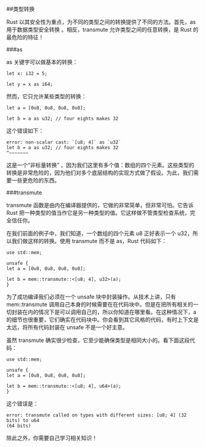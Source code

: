 ##类型转换

Rust 以其安全性为重点，为不同的类型之间的转换提供了不同的方法。首先，as  用于数据类型安全转换 。相反，transmute 允许类型之间的任意转换，是 Rust 的最危险的特征！

###as

as 关键字可以做基本的转换：

    let x: i32 = 5;
    
    let y = x as i64;

然而，它只允许某些类型的转换：

    let a = [0u8, 0u8, 0u8, 0u8];
    
    let b = a as u32; // four eights makes 32

这个错误如下：

    error: non-scalar cast: `[u8; 4]` as `u32`
    let b = a as u32; // four eights makes 32
    ^~~~~~~~

这是一个“非标量转换” ，因为我们这里有多个值：数组的四个元素。这些类型的转换是非常危险的，因为他们对多个底层结构的实现方式做了假设。为此，我们需要一些更危险的东西。

###transmute

transmute 函数是由内在编译器提供的，它做的非常简单，但非常可怕。它告诉 Rust 把一种类型的值当作它是另一种类型的值。它这样做不管类型检查系统，完全信任你。　　　

在我们前面的例子中，我们知道，一个数组的四个元素 u8 正好表示一个 u32，所以我们做这样的转换。使用 transmute 而不是 as，Rust 代码如下：

    use std::mem;
    
    unsafe {
    let a = [0u8, 0u8, 0u8, 0u8];
    
    let b = mem::transmute::<[u8; 4], u32>(a);
    }
    
为了成功编译我们必须在一个 unsafe 块中封装操作。从技术上讲，只有 mem::transmute 调用自己本身的时候需要在在代码块中。但是在把所有相关的一切封装在内的情况下是可以调用自己的，所以你知道在哪里看。在这种情况下，a 的细节也很重要，它们确实在代码块中。你会看到其它风格的代码，有时上下文是太远，将所有代码封装在 unsafe 不是一个好主意。　　　　

虽然 transmute 确实很少检查，它至少能确保类型是相同大小的。看下面这段代码：

    use std::mem;
    
    unsafe {
    let a = [0u8, 0u8, 0u8, 0u8];
    
    let b = mem::transmute::<[u8; 4], u64>(a);
    }

这个错误是：
    
    error: transmute called on types with different sizes: [u8; 4] (32 bits) to u64
    (64 bits)

除此之外，你需要自己学习相关知识！